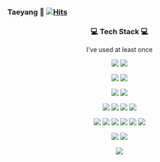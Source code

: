 ### Taeyang 👋                                                                                   [![Hits](https://hits.seeyoufarm.com/api/count/incr/badge.svg?url=https%3A%2F%2Fgithub.com%2Ftaeyang121096%2Fhit-counter&count_bg=%23D384B0&title_bg=%23AC1F1F&icon=&icon_color=%23E7E7E7&title=hits&edge_flat=false)](https://hits.seeyoufarm.com)




<h3 align="center">💻 Tech Stack 💻</h3>

<p align="center"> I've used at least once </p>
<p align="center">
<img src="https://img.shields.io/badge/Python-3766AB?style=flat-square&logo=Python&logoColor=white"/></a>
<img src="https://img.shields.io/badge/Java-007396?style=flat-square&logo=Java&logoColor=white"/></a>
</p>
<p align="center">
<img src="https://img.shields.io/badge/MySQL-4479A1?style=flat-square&logo=MySQL&logoColor=white"/></a>
<img src="https://img.shields.io/badge/Oracle-F80000?style=flat-square&logo=Oracle&logoColor=white"></a>
</p>
<p align="center">
<img src="https://img.shields.io/badge/Spring_Boot-6DB33F?style=flat-square&logo=Spring_Boot&logoColor=white"/></a>
<img src="https://img.shields.io/badge/Spring-6DB33F?style=flat-square&logo=Spring&logoColor=white"></a>
</p>
<p align="center">
<img src="https://img.shields.io/badge/Redis-DC382D?style=flat-square&logo=Redis&logoColor=white"/>
<img src="https://img.shields.io/badge/Docker-2496ED?style=flat-square&logo=Docker&logoColor=white"/>
<img src="https://img.shields.io/badge/Amazon EC2-FF9900?style=flat-square&logo=amazonec2&logoColor=white"/>
<img src="https://img.shields.io/badge/GitHub Actions-000000?style=flat-square&logo=GitHub Actions&logoColor=white"/>
</p>  
<p align="center">
<img src="https://img.shields.io/badge/HTML5-E34F26?style=flat-square&logo=HTML5&logoColor=white"/></a>
<img src="https://img.shields.io/badge/CSS3-1572B6?style=flat-square&logo=CSS3&logoColor=white"/></a>
<img src="https://img.shields.io/badge/JavaScript-F7DF1E?style=flat-square&logo=Javascript&logoColor=white"></a>
<img src="https://img.shields.io/badge/jQuery-0769AD?style=flat-square&logo=jQuery&logoColor=white"></a>
<img src="https://img.shields.io/badge/Vue.js-4FC08D?style=flat-square&logo=Vue.js&logoColor=white"/>
<img src="https://img.shields.io/badge/Axios-5A29E4?style=flat-square&logo=Axios&logoColor=white"></a>
</p>
<p align="center">
<img src="https://img.shields.io/badge/Gradle-02303A?style=flat-square&logo=Gradle&logoColor=white"></a>
<img src="https://img.shields.io/badge/Maven-C71A36?style=flat-square&logo=Maven&logoColor=white"></a>
</p>



<p align="center">
<img src="https://github-readme-stats.vercel.app/api?username=taeyang121096&&show_icons=true&theme=cobalt"/>
  </p>
<!--
**taeyang121096/taeyang121096** is a ✨ _special_ ✨ repository because its `README.md` (this file) appears on your GitHub profile.

Here are some ideas to get you started:

- 🔭 I’m currently working on ...
- 🌱 I’m currently learning ...
- 👯 I’m looking to collaborate on ...
- 🤔 I’m looking for help with ...
- 💬 Ask me about ...
- 📫 How to reach me: ...
- 😄 Pronouns: ...
- ⚡ Fun fact: ...
-->
